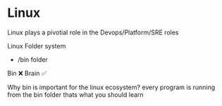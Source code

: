 # Linux

Linux plays a pivotial role in the Devops/Platform/SRE roles

Linux Folder system
- /bin folder


Bin ❌ Brain ✅

Why bin is important for the linux ecosystem?
every program is running from the bin folder
thats what you should learn